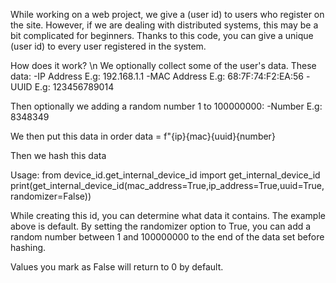 While working on a web project, we give a (user id) to users who register on the site. However, if we are dealing with distributed systems, this may be a bit complicated for beginners. Thanks to this code, you can give a unique (user id) to every user registered in the system.

How does it work? \n
We optionally collect some of the user's data. These data:
-IP Address E.g:   192.168.1.1
-MAC Address E.g:   68:7F:74:F2:EA:56
-UUID E.g:    123456789014

Then optionally we adding a random number 1 to 100000000:
-Number E.g:  8348349

We then put this data in order
data = f"{ip}{mac}{uuid}{number}

Then we hash this data


Usage:
from device_id.get_internal_device_id import get_internal_device_id
print(get_internal_device_id(mac_address=True,ip_address=True,uuid=True,randomizer=False))

While creating this id, you can determine what data it contains. The example above is default. By setting the randomizer option to True, you can add a random number between 1 and 100000000 to the end of the data set before hashing.

Values ​​you mark as False will return to 0 by default.
